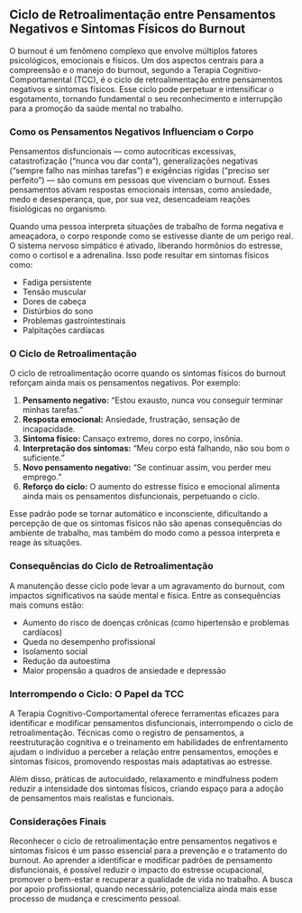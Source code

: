 ## Ciclo de Retroalimentação entre Pensamentos Negativos e Sintomas Físicos do Burnout

O burnout é um fenômeno complexo que envolve múltiplos fatores psicológicos, emocionais e físicos. Um dos aspectos centrais para a compreensão e o manejo do burnout, segundo a Terapia Cognitivo-Comportamental (TCC), é o ciclo de retroalimentação entre pensamentos negativos e sintomas físicos. Esse ciclo pode perpetuar e intensificar o esgotamento, tornando fundamental o seu reconhecimento e interrupção para a promoção da saúde mental no trabalho.

### Como os Pensamentos Negativos Influenciam o Corpo

Pensamentos disfuncionais — como autocríticas excessivas, catastrofização (“nunca vou dar conta”), generalizações negativas (“sempre falho nas minhas tarefas”) e exigências rígidas (“preciso ser perfeito”) — são comuns em pessoas que vivenciam o burnout. Esses pensamentos ativam respostas emocionais intensas, como ansiedade, medo e desesperança, que, por sua vez, desencadeiam reações fisiológicas no organismo.

Quando uma pessoa interpreta situações de trabalho de forma negativa e ameaçadora, o corpo responde como se estivesse diante de um perigo real. O sistema nervoso simpático é ativado, liberando hormônios do estresse, como o cortisol e a adrenalina. Isso pode resultar em sintomas físicos como:

- Fadiga persistente
- Tensão muscular
- Dores de cabeça
- Distúrbios do sono
- Problemas gastrointestinais
- Palpitações cardíacas

### O Ciclo de Retroalimentação

O ciclo de retroalimentação ocorre quando os sintomas físicos do burnout reforçam ainda mais os pensamentos negativos. Por exemplo:

1. **Pensamento negativo:** “Estou exausto, nunca vou conseguir terminar minhas tarefas.”
2. **Resposta emocional:** Ansiedade, frustração, sensação de incapacidade.
3. **Sintoma físico:** Cansaço extremo, dores no corpo, insônia.
4. **Interpretação dos sintomas:** “Meu corpo está falhando, não sou bom o suficiente.”
5. **Novo pensamento negativo:** “Se continuar assim, vou perder meu emprego.”
6. **Reforço do ciclo:** O aumento do estresse físico e emocional alimenta ainda mais os pensamentos disfuncionais, perpetuando o ciclo.

Esse padrão pode se tornar automático e inconsciente, dificultando a percepção de que os sintomas físicos não são apenas consequências do ambiente de trabalho, mas também do modo como a pessoa interpreta e reage às situações.

### Consequências do Ciclo de Retroalimentação

A manutenção desse ciclo pode levar a um agravamento do burnout, com impactos significativos na saúde mental e física. Entre as consequências mais comuns estão:

- Aumento do risco de doenças crônicas (como hipertensão e problemas cardíacos)
- Queda no desempenho profissional
- Isolamento social
- Redução da autoestima
- Maior propensão a quadros de ansiedade e depressão

### Interrompendo o Ciclo: O Papel da TCC

A Terapia Cognitivo-Comportamental oferece ferramentas eficazes para identificar e modificar pensamentos disfuncionais, interrompendo o ciclo de retroalimentação. Técnicas como o registro de pensamentos, a reestruturação cognitiva e o treinamento em habilidades de enfrentamento ajudam o indivíduo a perceber a relação entre pensamentos, emoções e sintomas físicos, promovendo respostas mais adaptativas ao estresse.

Além disso, práticas de autocuidado, relaxamento e mindfulness podem reduzir a intensidade dos sintomas físicos, criando espaço para a adoção de pensamentos mais realistas e funcionais.

### Considerações Finais

Reconhecer o ciclo de retroalimentação entre pensamentos negativos e sintomas físicos é um passo essencial para a prevenção e o tratamento do burnout. Ao aprender a identificar e modificar padrões de pensamento disfuncionais, é possível reduzir o impacto do estresse ocupacional, promover o bem-estar e recuperar a qualidade de vida no trabalho. A busca por apoio profissional, quando necessário, potencializa ainda mais esse processo de mudança e crescimento pessoal.
